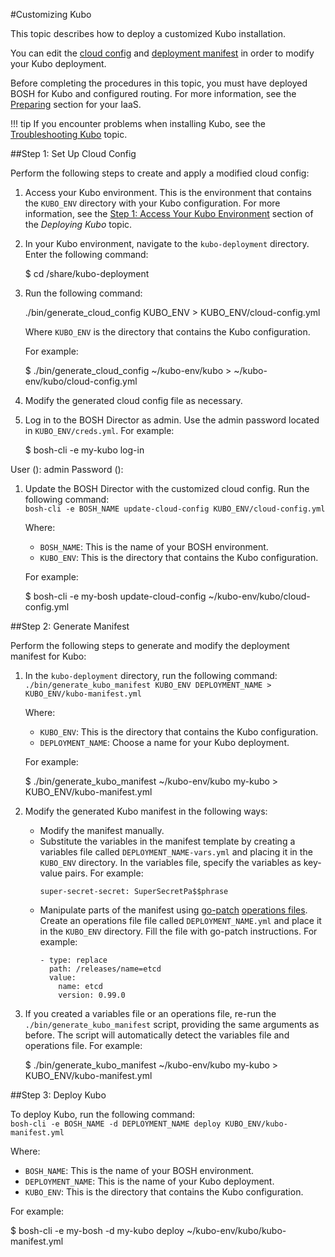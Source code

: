 #Customizing Kubo

This topic describes how to deploy a customized Kubo installation. 

You can edit the [cloud config](https://bosh.io/docs/terminology.html#cloud-config) and [deployment manifest](https://bosh.io/docs/terminology.html#manifest) in order to modify your Kubo deployment.

Before completing the procedures in this topic, you must have deployed BOSH for Kubo and configured routing. For more information, see the [Preparing](/installing/#step-1-prepare-your-iaas) section for your IaaS.

!!! tip
	If you encounter problems when installing Kubo, see the [Troubleshooting Kubo](../managing/troubleshooting.md) topic.

##Step 1: Set Up Cloud Config

Perform the following steps to create and apply a modified cloud config:

1. Access your Kubo environment. This is the environment that contains the `KUBO_ENV` directory with your Kubo configuration. For more information, see the [Step 1: Access Your Kubo Environment](deploying-kubo/#step-1-access-your-kubo-environment) section of the *Deploying Kubo* topic.
1. In your Kubo environment, navigate to the `kubo-deployment` directory. Enter the following command:
	<p class="terminal">$ cd /share/kubo-deployment</p>
1. Run the following command:<br>
	<p class="terminal">./bin/generate_cloud_config KUBO_ENV > KUBO_ENV/cloud-config.yml</p>

	Where `KUBO_ENV` is the directory that contains the Kubo configuration.

	For example:
	<p class="terminal">$ ./bin/generate_cloud_config ~/kubo-env/kubo > ~/kubo-env/kubo/cloud-config.yml</p>

1. Modify the generated cloud config file as necessary.
1. Log in to the BOSH Director as admin. Use the admin password located in `KUBO_ENV/creds.yml`. For example:
	<p class="terminal">$ bosh-cli -e my-kubo log-in
User (): admin
Password ():</p>
1. Update the BOSH Director with the customized cloud config. Run the following command:<br>
	`bosh-cli -e BOSH_NAME update-cloud-config KUBO_ENV/cloud-config.yml`

	Where:

	* `BOSH_NAME`: This is the name of your BOSH environment.
	* `KUBO_ENV`: This is the directory that contains the Kubo configuration.

	For example:
	<p class="terminal">$ bosh-cli -e my-bosh update-cloud-config ~/kubo-env/kubo/cloud-config.yml</p>

##Step 2: Generate Manifest

Perform the following steps to generate and modify the deployment manifest for Kubo:

1. In the `kubo-deployment` directory, run the following command:<br>
	`./bin/generate_kubo_manifest KUBO_ENV DEPLOYMENT_NAME > KUBO_ENV/kubo-manifest.yml`

	Where:

	* `KUBO_ENV`: This is the directory that contains the Kubo configuration.
	* `DEPLOYMENT_NAME`: Choose a name for your Kubo deployment.

	For example:
	<p class="terminal">$ ./bin/generate_kubo_manifest ~/kubo-env/kubo my-kubo > KUBO_ENV/kubo-manifest.yml</p>

1. Modify the generated Kubo manifest in the following ways:
	* Modify the manifest manually.
	* Substitute the variables in the manifest template by creating a variables file called `DEPLOYMENT_NAME-vars.yml` and placing it in the `KUBO_ENV` directory. In the variables file, specify the variables as key-value pairs. For example:
		```
		super-secret-secret: SuperSecretPa$$phrase
		```   
	* Manipulate parts of the manifest using [go-patch](https://github.com/cppforlife/go-patch/blob/master/docs/examples.md) [operations files](https://bosh.io/docs/cli-ops-files.html). Create an operations file file called `DEPLOYMENT_NAME.yml` and place it in the `KUBO_ENV` directory. Fill the file with go-patch instructions. For example:
		```
		- type: replace
		  path: /releases/name=etcd
		  value:
		    name: etcd
		    version: 0.99.0
    	```

1. If you created a variables file or an operations file, re-run the `./bin/generate_kubo_manifest` script, providing the same arguments as before. The script will automatically detect the variables file and operations file. For example:
	<p class="terminal">$ ./bin/generate_kubo_manifest ~/kubo-env/kubo my-kubo > KUBO_ENV/kubo-manifest.yml</p>

##Step 3: Deploy Kubo

To deploy Kubo, run the following command:<br>
`bosh-cli -e BOSH_NAME -d DEPLOYMENT_NAME deploy KUBO_ENV/kubo-manifest.yml`

Where:

* `BOSH_NAME`: This is the name of your BOSH environment.
* `DEPLOYMENT_NAME`: This is the name of your Kubo deployment.
* `KUBO_ENV`: This is the directory that contains the Kubo configuration.

For example:
<p class="terminal">$ bosh-cli -e my-bosh -d my-kubo deploy ~/kubo-env/kubo/kubo-manifest.yml</p>
